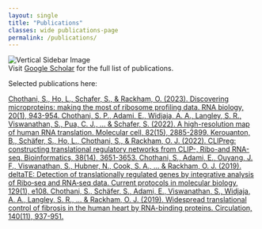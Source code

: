 ```yaml
---
layout: single
title: "Publications"
classes: wide publications-page
permalink: /publications/
---
```

<div class="sidebar-image">
      <img src="{{ '/assets/images/Thesis_cover.png' | relative_url }}" alt="Vertical Sidebar Image" />
</div>
<div class="main-content">
Visit <a href="https://scholar.google.com/citations?user=HdP8YrIAAAAJ&hl=en&oi=ao" target="_blank">Google Scholar</a> for the full list of publications. 

Selected publications here:

<a href="https://www.tandfonline.com/doi/full/10.1080/15476286.2023.2279845" class="text-link">
  Chothani, S., Ho, L., Schafer, S., & Rackham, O. (2023). Discovering microproteins: making the most of ribosome profiling data. RNA biology, 20(1), 943-954.
</a>


<a href="https://www.cell.com/molecular-cell/fulltext/S1097-2765(22)00606-2?uuid=uuid%3Ad64a17c6-406a-4124-96ed-d6ebc23c1cee" class="text-link">
  Chothani, S. P., Adami, E., Widjaja, A. A., Langley, S. R., Viswanathan, S., Pua, C. J., ... & Schafer, S. (2022). A high-resolution map of human RNA translation. Molecular cell, 82(15), 2885-2899.
</a>


<a href="https://academic.oup.com/bioinformatics/article/38/14/3651/6598794" class="text-link">
  Kerouanton, B., Schäfer, S., Ho, L., Chothani, S., & Rackham, O. J. (2022). CLIPreg: constructing translational regulatory networks from CLIP-, Ribo-and RNA-seq. Bioinformatics, 38(14), 3651-3653.
</a>


<a href="https://currentprotocols.onlinelibrary.wiley.com/doi/full/10.1002/cpmb.108" class="text-link">
  Chothani, S., Adami, E., Ouyang, J. F., Viswanathan, S., Hubner, N., Cook, S. A., ... & Rackham, O. J. (2019). deltaTE: Detection of translationally regulated genes by integrative analysis of Ribo‐seq and RNA‐seq data. Current protocols in molecular biology, 129(1), e108.
</a>

<a href="https://www.ahajournals.org/doi/full/10.1161/CIRCULATIONAHA.119.039596" class="text-link">
  Chothani, S., Schäfer, S., Adami, E., Viswanathan, S., Widjaja, A. A., Langley, S. R., ... & Rackham, O. J. (2019). Widespread translational control of fibrosis in the human heart by RNA-binding proteins. Circulation, 140(11), 937-951.
</a>

</div>
